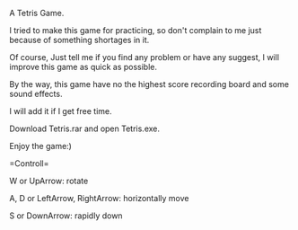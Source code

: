 A Tetris Game.

I tried to make this game for practicing, 
so don't complain to me just because of something shortages in it.

Of course,
Just tell me if you find any problem or have any suggest, I will improve this game as quick as possible.

By the way, this game have no the highest score recording board and some sound effects.

I will add it if I get free time.

Download Tetris.rar and open Tetris.exe. 

Enjoy the game:)

=Controll=

W or UpArrow: rotate

A, D or LeftArrow, RightArrow: horizontally move

S or DownArrow: rapidly down
